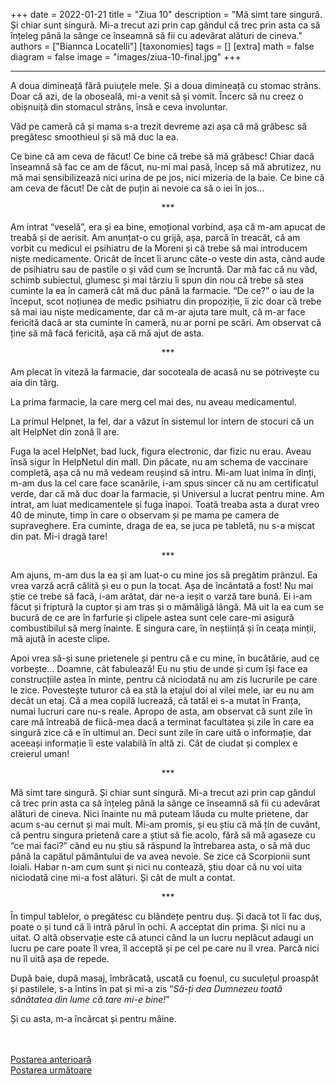 
+++
    date = 2022-01-21
    title = "Ziua 10"
    description = "Mă simt tare singură. Și chiar sunt singură. Mi-a trecut azi prin cap gândul că trec prin asta ca să înțeleg până la sânge ce înseamnă să fii cu adevărat alături de cineva."
    authors = ["Biannca Locatelli"]
    [taxonomies]
    tags = []
    [extra]
    math = false
    diagram = false
    image = "images/ziua-10-final.jpg"
    +++

---

A doua dimineață fără puiuțele mele. Și a doua dimineață cu stomac strâns. Doar că azi, de la oboseală, mi-a venit să și vomit. Încerc să nu creez o obișnuiță din stomacul strâns, însă e ceva involuntar.

Văd pe cameră că și mama s-a trezit devreme azi așa că mă grăbesc să pregătesc smoothieul și să mă duc la ea.

Ce bine că am ceva de făcut! Ce bine că trebe să mă grăbesc! Chiar dacă înseamnă să fac ce am de făcut, nu-mi mai pasă, încep să mă abrutizez, nu mă mai sensibilizează nici urina de pe jos, nici mizeria de la baie. Ce bine că am ceva de făcut! De cât de puțin ai nevoie ca să o iei în jos…

<p style="text-align: center;">***</p>

Am intrat “veselă”, era și ea bine, emoțional vorbind, așa că m-am apucat de treabă și de aerisit. Am anunțat-o cu grijă, așa, parcă în treacăt, că am vorbit cu medicul ei psihiatru de la Moreni și că trebe să mai introducem niște medicamente. Oricât de încet îi arunc câte-o veste din asta, când aude de psihiatru sau de pastile o și văd cum se încruntă. Dar mă fac că nu văd, schimb subiectul, glumesc și mai târziu îi spun din nou că trebe să stea cuminte la ea în cameră cât mă duc până la farmacie. “De ce?” o iau de la început, scot noțiunea de medic psihiatru din propoziție, îi zic doar că trebe să mai iau niște medicamente, dar că m-ar ajuta tare mult, că m-ar face fericită dacă ar sta cuminte în cameră, nu ar porni pe scări. Am observat că ține să mă facă fericită, așa că mă ajut de asta.

<p style="text-align: center;">***</p>

Am plecat în viteză la farmacie, dar socoteala de acasă nu se potrivește cu aia din târg.

La prima farmacie, la care merg cel mai des, nu aveau medicamentul.

La primul Helpnet, la fel, dar a văzut în sistemul lor intern de stocuri că un alt HelpNet din zonă îl are.

Fuga la acel HelpNet, bad luck, figura electronic, dar fizic nu erau. Aveau însă sigur în HelpNetul din mall. Din păcate, nu am schema de vaccinare completă, așa că nu mă vedeam reușind să intru. Mi-am luat inima în dinți, m-am dus la cel care face scanările, i-am spus sincer că nu am certificatul verde, dar că mă duc doar la farmacie, și Universul a lucrat pentru mine. Am intrat, am luat medicamentele și fuga înapoi. Toată treaba asta a durat vreo 40 de minute, timp în care o observam și pe mama pe camera de supraveghere. Era cuminte, draga de ea, se juca pe tabletă, nu s-a mișcat din pat. Mi-i dragă tare!

<p style="text-align: center;">***</p>

Am ajuns, m-am dus la ea și am luat-o cu mine jos să pregătim prânzul. Ea vrea varză acră călită și eu o pun la tocat. Așa de încântată a fost! Nu mai știe ce trebe să facă, i-am arătat, dar ne-a ieșit o varză tare bună. Ei i-am făcut și friptură la cuptor și am tras și o mămăligă lângă. Mă uit la ea cum se bucură de ce are în farfurie și clipele astea sunt cele care-mi asigură combustibilul să merg înainte. E singura care, în neștiință și în ceața minții, mă ajută în aceste clipe.

Apoi vrea să-și sune prietenele și pentru că e cu mine, în bucătărie, aud ce vorbește... Doamne, cât fabulează! Eu nu știu de unde și cum își face ea construcțiile astea în minte, pentru că niciodată nu am zis lucrurile pe care le zice. Povestește tuturor că ea stă la etajul doi al vilei mele, iar eu nu am decât un etaj. Că a mea copilă lucrează, că tatăl ei s-a mutat în Franța, numai lucruri care nu-s reale. Apropo de asta, am observat că sunt zile în care mă întreabă de fiică-mea dacă a terminat facultatea și zile în care ea singură zice că e în ultimul an. Deci sunt zile în care uită o informație, dar aceeași informație îi este valabilă în altă zi. Cât de ciudat și complex e creierul uman!

<p style="text-align: center;">***</p>

Mă simt tare singură. Și chiar sunt singură. Mi-a trecut azi prin cap gândul că trec prin asta ca să înțeleg până la sânge ce înseamnă să fii cu adevărat alături de cineva. Nici înainte nu mă puteam lăuda cu multe prietene, dar acum s-au cernut și mai mult. Mi-am promis, și eu știu că mă țin de cuvânt, că pentru singura prietenă care a știut să fie acolo, fără să mă agaseze cu “ce mai faci?” când eu nu știu să răspund la întrebarea asta, o să mă duc până la capătul pământului de va avea nevoie. Se zice că Scorpionii sunt loiali. Habar n-am cum sunt și nici nu contează, știu doar că nu voi uita niciodată cine mi-a fost alături. Și cât de mult a contat.

<p style="text-align: center;">***</p>

În timpul tablelor, o pregătesc cu blândețe pentru duș. Și dacă tot îi fac duș, poate o și tund că îi intră părul în ochi. A acceptat din prima. Și nici nu a uitat. O altă observație este că atunci când la un lucru neplăcut adaugi un lucru pe care poate îl vrea, îl acceptă și pe cel pe care nu îl vrea. Parcă nici nu îl uită așa de repede.

După baie, după masaj, îmbrăcată, uscată cu foenul, cu suculețul proaspăt și pastilele, s-a întins în pat și mi-a zis “_Să-ți dea Dumnezeu toată sănătatea din lume că tare mi-e bine!_”

Și cu asta, m-a încărcat și pentru mâine.

<br/>

<br/>

<div class="flex justify-between">
  <div>
    <a href="/blog/ziua-9/">Postarea anterioară</a>
  </div>
  <div>
    <a href="/blog/ziua-11/">Postarea următoare</a>
  </div>
</div>
